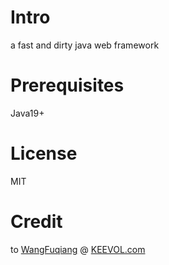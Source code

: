 # Intro

a fast and dirty java web framework

# Prerequisites

Java19+

# License

MIT

# Credit

to [WangFuqiang](https://afoo.me) @ [KEEVOL.com](https://keevol.com)
